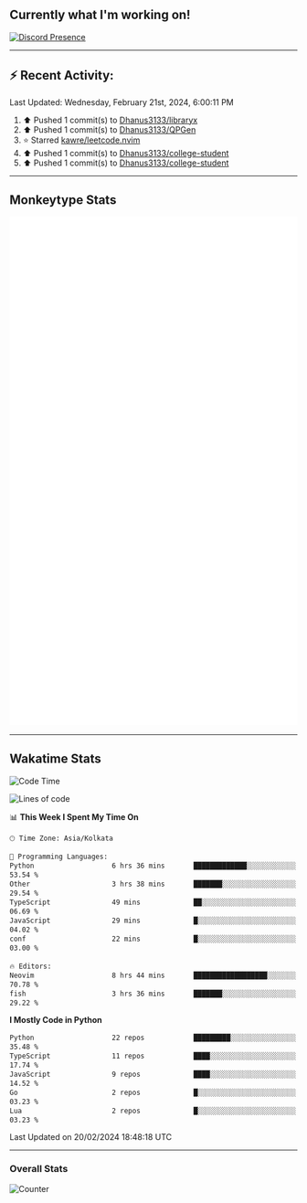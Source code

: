 ## Currently what I'm working on!
[![Discord Presence](https://lanyard.cnrad.dev/api/534981034400284712)](https://discord.com/users/534981034400284712)

---

## :zap: Recent Activity:
<!--RECENT_ACTIVITY:last_update-->
Last Updated: Wednesday, February 21st, 2024, 6:00:11 PM
<!--RECENT_ACTIVITY:last_update_end-->
<!--RECENT_ACTIVITY:start-->
1. ⬆️ Pushed 1 commit(s) to [Dhanus3133/libraryx](https://github.com/Dhanus3133/libraryx)<br>
2. ⬆️ Pushed 1 commit(s) to [Dhanus3133/QPGen](https://github.com/Dhanus3133/QPGen)<br>
3. ⭐ Starred [kawre/leetcode.nvim](https://github.com/kawre/leetcode.nvim)<br>
4. ⬆️ Pushed 1 commit(s) to [Dhanus3133/college-student](https://github.com/Dhanus3133/college-student)<br>
5. ⬆️ Pushed 1 commit(s) to [Dhanus3133/college-student](https://github.com/Dhanus3133/college-student)<br>
<!--RECENT_ACTIVITY:end-->

---

## Monkeytype Stats
<a href="https://monkeytype.com/profile/dhanus">
  <img src="https://raw.githubusercontent.com/Dhanus3133/Dhanus3133/monkeytype/monkeytype-lbpb.svg" alt="Monkeytype Profile" />
</a>

---

## Wakatime Stats
<!--START_SECTION:waka-->
![Code Time](http://img.shields.io/badge/Code%20Time-1%2C671%20hrs%2027%20mins-blue)

![Lines of code](https://img.shields.io/badge/From%20Hello%20World%20I%27ve%20Written-4.9%20million%20lines%20of%20code-blue)

📊 **This Week I Spent My Time On** 

```text
🕑︎ Time Zone: Asia/Kolkata

💬 Programming Languages: 
Python                   6 hrs 36 mins       █████████████░░░░░░░░░░░░   53.54 % 
Other                    3 hrs 38 mins       ███████░░░░░░░░░░░░░░░░░░   29.54 % 
TypeScript               49 mins             ██░░░░░░░░░░░░░░░░░░░░░░░   06.69 % 
JavaScript               29 mins             █░░░░░░░░░░░░░░░░░░░░░░░░   04.02 % 
conf                     22 mins             █░░░░░░░░░░░░░░░░░░░░░░░░   03.00 % 

🔥 Editors: 
Neovim                   8 hrs 44 mins       ██████████████████░░░░░░░   70.78 % 
fish                     3 hrs 36 mins       ███████░░░░░░░░░░░░░░░░░░   29.22 % 
```

**I Mostly Code in Python** 

```text
Python                   22 repos            █████████░░░░░░░░░░░░░░░░   35.48 % 
TypeScript               11 repos            ████░░░░░░░░░░░░░░░░░░░░░   17.74 % 
JavaScript               9 repos             ████░░░░░░░░░░░░░░░░░░░░░   14.52 % 
Go                       2 repos             █░░░░░░░░░░░░░░░░░░░░░░░░   03.23 % 
Lua                      2 repos             █░░░░░░░░░░░░░░░░░░░░░░░░   03.23 % 
```




 Last Updated on 20/02/2024 18:48:18 UTC
<!--END_SECTION:waka-->
---

### Overall Stats

<img src="https://moe-counter.glitch.me/get/@Dhanus3133?theme=asoul" alt="Counter" />
